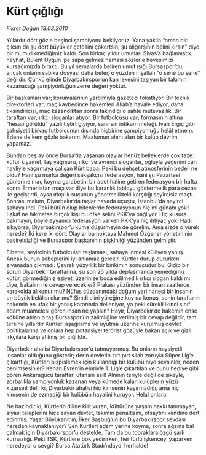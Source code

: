 # Kürt çığlığı

*Fikret Doğan 18.03.2010*

<div class="yazi"><p>Yıllardır dört gözle beşinci şampiyonu bekliyoruz. Yana yakıla “aman biri çıksın da şu dört büyükler çetesini çökertsin, şu oligarşinin belini kırsın” diye bir mum dikmediğimiz kaldı. Son birkaç yıldır umutları Sivas’a bağlamıştık; heyhat, Bülent Uygun ipe sapa gelmez hamasi sözlerle hevesimizi kursağımızda bıraktı. Bu yıl semalarda beliren umut ışığı Bursaspor’du; ancak onların sabıka dosyası daha beter, o yüzden inşallah “o sene bu sene” değildir. Çünkü elinde Diyarbakırspor’un kan lekesini taşıyan bir takımın kazanacağı şampiyonluğun zerre değeri yoktur.</p>
<p>Bir başkanları var; korumalarının yardımıyla gazeteci tokatlıyor. Bir teknik direktörleri var; maç kaybedince hakemleri Allah’a havale ediyor, daha tiksindiricisi, maç kazandıktan sonra takındığı o sahte mütevazılık. Bir taraftarı var; ırkçı sloganlar atıyor. Bir futbolcusu var; formasının altına “hesap görüldü” yazılı tişört giyiyor, sanırsın intikam meleği. Ivan Ergiç gibi şahsiyetli birkaç futbolcunun dışında hiçbirine şampiyonluğu helâl etmem. Edene de kem gözle bakarım. Mazlumun ahını alan bir kulüp devrim yapamaz.</p>
<p>Bundan beş ay önce Bursa’da yaşanan olaylar henüz belleklerde çok taze: küfür kıyamet, taş yağmuru, ırkçı ve ayrımcı sloganlar, oğluyla yeğenini can havliyle kaçırmaya çalışan Kürt baba. Peki bu dehşet atmosferinin bedeli ne oldu? Hani şu marka değeri şakşakçısı federasyon, hani şu Pazartesi günlerine maç koyma garabetini bir adet haline getiren federasyon bir hafta sonra Ermenistan maçı var diye bu karanlık tabloyu göstermelik para cezası ile geçiştirdi, oysa ırkçılık suçunun yönetmelikteki karşılığı seyircisiz maçtı. Sonrası malum, Diyarbakır’da taşlar havada uçuştu, İstanbul’da seyirci sahaya indi. Peki bütün olup bitenlerde federasyonun hiç mi günahı yok? Fakat ne hikmetse birçok kişi bu öfke selini PKK’ya bağlıyor. Hiç kusura bakmayın, böyle eyyamcı federasyon varken PKK’ya hiç ihtiyaç yok. Hadi sıkıyorsa, Diyarbakırspor’u küme düşürmeyin de görelim. Ama sizde o yürek nerede? İki kere iki dört: Olaylar bu noktaya Mahmut Özgener yönetiminin basiretsizliği ve Bursaspor başkanının pişkinliği yüzünden gelmiştir.</p>
<p>Elbette, seyircinin futbolcuları taşlaması, sahaya inmesi külliyen yanlış. Ancak bunun sebeplerini iyi anlamak gerekir. Kürtler durup dururken zıvanadan çıkmadı. Çeyrek yüzyıllık bir birikimin sonucudur bu. Gidip bir sorun Diyarbekir taraftarına, şu son 25 yılda deplasmanda yemediğiniz küfür, görmediğiniz eziyet, üzerinize boca edilmedik ırkçı slogan kaldı mı diye, bakalım ne cevap verecekler? Plakası yüzünden bir insan saatlerce karakolda alıkonur mu? Nüfus cüzdanındaki doğum yeri hanesi bir insanın en büyük belâlısı olur mu? Şimdi elini yüreğine koy da konuş, senin taraftarın hakemin en ufak bir yanlış kararında delleniyor, ya peki sürekli ikinci sınıf adam muamelesi gören insan ne yapsın? Hayır, Diyarbekir’de hakemin ense köküne atılan o taş Bursaspor’un zalimliğine verilmiş bir cevap değildir, tam tersine yıllardır Kürtleri aşağılama ve uyutma üzerine kurulmuş devlet politikalarına ve onlara hep potansiyel terörist gözüyle bakan açık ve gizli ırkçılara karşı atılmış bir çığlıktır.</p>
<p>Diyarbekir ahalisi Diyarbakırspor’u tutmuyormuş. Bu onların haysiyetli insanlar olduğunu gösterir; derin devletin zırt pırt silah zoruyla Süper Lig’e çıkarttığı, Kürtleri pişpişlemek için kullandığı bir kulübü niye sevsinler, neden benimsesinler? Kenan Evren’in emriyle 1. Lig’e çıkartılan ve bunu hediye gibi gören Ankaragücü taraftarı utansın asıl! Alnının teriyle değil de şikeyle, zorbalıkla şampiyonluk kazanan veya kümede kalan kulüplerin yüzü kızarsın! Belli ki, Diyarbekir ahalisi hiç kimsenin kayırmadığı, ama hiç kimsenin de ezmediği bir kulübün hayalini kuruyor. Helal onlara.</p>
<p>Ne hazindir ki, Kürtlerin diline kilit vuran, kültürüne yaşam hakkı tanımayan, siyasi taleplerini hiçe sayan devlet, takımın penaltısını, ofsaytını kendine dert edinmiş. Yaşar Büyükanıt’ın, İlker Başbuğ’un bu Diyarbakırspor sevdası nereden kaynaklanıyor? Sen Kürtleri adam yerine koyma, sonra ağzına bal çalmak için Diyarbakırspor’u destekle. Tam da bu topraklara özgü şark kurnazlığı. Peki TSK, Kürtlere bok yedirirken, her türlü işkenceyi yaparken neredeydi o sevgi? Bursa Atatürk Stadı’ndaydı herhalde!</p>
</div>
